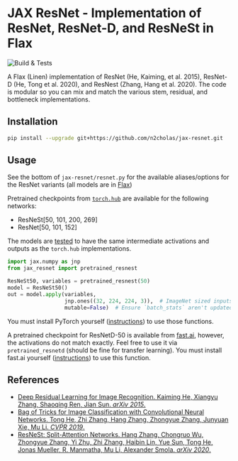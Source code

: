 # JAX ResNet - Implementation of ResNet, ResNet-D, and ResNeSt in Flax

![Build & Tests](https://github.com/n2cholas/jax-resnet/workflows/Build%20and%20Tests/badge.svg)

A Flax (Linen) implementation of ResNet (He, Kaiming, et al. 2015), ResNet-D
(He, Tong et al. 2020), and ResNest (Zhang, Hang et al. 2020). The code is
modular so you can mix and match the various stem, residual, and bottleneck
implementations.

## Installation

```sh
pip install --upgrade git+https://github.com/n2cholas/jax-resnet.git
```

## Usage

See the bottom of `jax-resnet/resnet.py` for the available aliases/options for
the ResNet variants (all models are in [Flax](https://github.com/google/flax))

Pretrained checkpoints from
[`torch.hub`](https://pytorch.org/docs/stable/hub.html) are available for the
following networks:

- ResNeSt[50, 101, 200, 269]
- ResNet[50, 101, 152]

The models are
[tested](https://github.com/n2cholas/jax-resnet/blob/main/tests/test_pretrained.py)
to have the same intermediate activations and outputs as the `torch.hub`
implementations.

```python
import jax.numpy as jnp
from jax_resnet import pretrained_resnest

ResNeSt50, variables = pretrained_resnest(50)
model = ResNeSt50()
out = model.apply(variables,
                  jnp.ones((32, 224, 224, 3)),  # ImageNet sized inputs.
                  mutable=False)  # Ensure `batch_stats` aren't updated.
```

You must install PyTorch yourself
([instructions](https://pytorch.org/get-started/locally/)) to use those
functions.

A pretrained checkpoint for ResNetD-50 is available from
[fast.ai](https://github.com/fastai/fastai), however, the activations do not
match exactly. Feel free to use it via `pretrained_resnetd` (should be fine for
transfer learning). You must install fast.ai yourself
([instructions](https://docs.fast.ai/)) to use this function.

## References

- [Deep Residual Learning for Image Recognition. Kaiming He, Xiangyu Zhang,
  Shaoqing Ren, Jian Sun. _arXiv 2015_.](https://arxiv.org/abs/1512.03385)
- [Bag of Tricks for Image Classification with Convolutional Neural Networks.
  Tong He, Zhi Zhang, Hang Zhang, Zhongyue Zhang, Junyuan Xie, Mu Li. _CVPR
  2019_.](https://arxiv.org/abs/1812.01187)
- [ResNeSt: Split-Attention Networks. Hang Zhang, Chongruo Wu, Zhongyue Zhang,
  Yi Zhu, Zhi Zhang, Haibin Lin, Yue Sun, Tong He, Jonas Mueller, R. Manmatha,
  Mu Li, Alexander Smola. _arXiv 2020_.](https://arxiv.org/abs/2004.08955)
